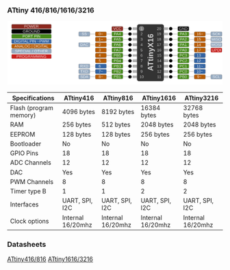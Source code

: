 ### ATtiny 416/816/1616/3216
![x16 Pin Mapping](ATtiny_x16.gif "Arduino Pin Mapping for ATtiny x16")

 Specifications |  ATtiny416  |  ATtiny816  |    ATtiny1616   |   ATtiny3216
------------ | ------------- | ------------- | ------------- | -------------
Flash (program memory)   | 4096 bytes| 8192 bytes | 16384 bytes | 32768 bytes 
RAM  | 256 bytes | 512 bytes | 2048 bytes | 2048 bytes 
EEPROM | 128 bytes | 128 bytes | 256 bytes | 256 bytes
Bootloader | No | No | No | No 
GPIO Pins | 18 | 18 | 18 | 18 
ADC Channels | 12 | 12 | 12 | 12 
DAC | Yes | Yes | Yes | Yes
PWM Channels | 8 | 8 | 8 | 8 
Timer type B | 1 | 1 | 2 | 2 
Interfaces | UART, SPI, I2C | UART, SPI, I2C | UART, SPI, I2C | UART, SPI, I2C 
Clock options | Internal 16/20mhz | Internal 16/20mhz | Internal 16/20mhz | Internal 16/20mhz 

### Datasheets
[ATtiny416/816](http://ww1.microchip.com/downloads/en/devicedoc/40001933a.pdf)
[ATtiny1616/3216](http://ww1.microchip.com/downloads/en/DeviceDoc/ATtiny3216_ATtiny1616-data-sheet-40001997B.pdf)

